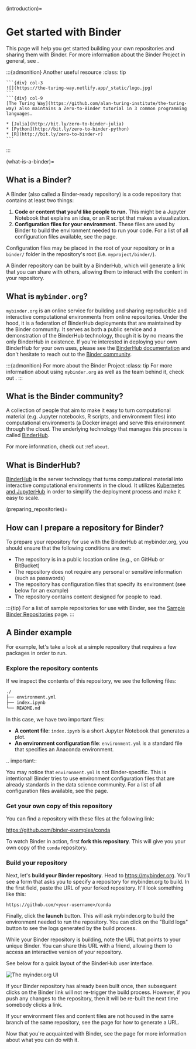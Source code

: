 (introduction)=
# Get started with Binder

This page will help you get started building your own repositories and sharing them with Binder. For more information about the Binder Project in general, see [](../about/about).

:::{admonition} Another useful resource
:class: tip

````{div} row
```{div} col-3
![](https://the-turing-way.netlify.app/_static/logo.jpg)
```
```{div} col-9
[The Turing Way](https://github.com/alan-turing-institute/the-turing-way) also maintains a Zero-to-Binder tutorial in 3 common programming languages.

* [Julia](http://bit.ly/zero-to-binder-julia)
* [Python](http://bit.ly/zero-to-binder-python)
* [R](http://bit.ly/zero-to-binder-r)
```
````
:::

(what-is-a-binder)=

## What is a Binder?

A Binder (also called a Binder-ready repository) is a code repository that
contains at least two things:

1. **Code or content that you'd like people to run.** This might be a
   Jupyter Notebook that explains an idea, or an R script that makes a
   visualization.
2. **Configuration files for your environment.** These files are used
   by Binder to build the environment needed to run your code.
   For a list of all configuration files available, see the
   [](config-files) page.

Configuration files may be placed in the root of
your repository or in a `binder/` folder in the repository's root
(i.e. `myproject/binder/`).

A Binder repository can be built by a BinderHub, which will generate a
link that you can share with others, allowing them to interact with the
content in your repository.


## What is `mybinder.org`?

`mybinder.org` is an online service for building and sharing reproducible and interactive
computational environments from online repositories. Under the hood, it is a
federation of BinderHub deployments that are maintained by the
Binder community. It serves as both a public service and a demonstration
of the BinderHub technology, though it is by no means the only BinderHub
in existence. If you're interested in deploying your own BinderHub for your
own uses, please see the [BinderHub documentation][BinderHub]
and don't hesitate to reach out to the [Binder community](https://gitter.im/jupyterhub/binder).

:::{admonition} For more about the Binder Project
:class: tip
For more information about using `mybinder.org` as well as the team behind it,
check out [](about).
:::

## What is the Binder community?

A collection of people that aim to make it easy to turn
computational material (e.g. Jupyter notebooks, R scripts, and environment
files) into computational environments (a Docker image) and serve this
environment through the cloud. The underlying technology that manages this
process is called [BinderHub][BinderHub].

For more information, check out :ref:`about`.

## What is BinderHub?

[BinderHub][BinderHub] is the server technology that
turns computational material into
interactive computational environments in the cloud. It utilizes
[Kubernetes and JupyterHub](https://z2jh.jupyter.org) in order to
simplify the deployment process and make it easy to scale.

(preparing_repositories)=

## How can I prepare a repository for Binder?

To prepare your repository for use with the BinderHub at mybinder.org, you should ensure that the following conditions are met:

* The repository is in a public location online (e.g., on GitHub or BitBucket)
* The repository does not require any personal or sensitive information
  (such as passwords)
* The repository has configuration files that specify its environment
  (see below for an example)
* The repository contains content designed for people to read.

:::{tip}
For a list of sample repositories for use with Binder, see the
[Sample Binder Repositories](examples/sample_repos) page.
:::

## A Binder example

For example, let's take a look at a simple repository that requires a
few packages in order to run.

### Explore the repository contents

If we inspect the contents of this repository,
we see the following files:

```bash
./
├── environment.yml
├── index.ipynb
└── README.md
```

In this case, we have two important files:

* **A content file**: `index.ipynb` is a short Jupyter Notebook that
  generates a plot.
* **An environment configuration file**: `environment.yml` is a standard
  file that specifies an Anaconda environment.

.. important::

   You may notice that `environment.yml` is not Binder-specific. This is
   intentional! Binder tries to use environment configuration files that are
   already standards in the data science community. For a list of all
   configuration files available, see the [](config-files) page.

### Get your own copy of this repository

You can find a repository with these files at the following link:

<https://github.com/binder-examples/conda>

To watch Binder in action, first **fork this repository**. This will
give you your own copy of the `conda` repository.

### Build your repository

Next, let's **build your Binder repository**. Head to <https://mybinder.org>.
You'll see a form that asks you to specify a repository for mybinder.org to
build. In the first field, paste the URL of your forked repository. It'll look
something like this:

```
https://github.com/<your-username>/conda
```

Finally, click the **launch** button. This will ask mybinder.org to
build the environment needed to run the repository. You can click on the
"Build logs" button to see the logs generated by the build process.

While your Binder repository is building, note the URL that points to your unique Binder.
You can share this URL with a friend, allowing them to access an interactive
version of your repository.

See below for a quick layout of the BinderHub user interface.

![The myinder.org UI](_static/images/mybinder-ui-start.png)

If your Binder repository has already been built once, then subsequent clicks on
the Binder link will not re-trigger the build process. However, if you
push any changes to the repository, then it will be re-built the next time
somebody clicks a link.

If your environment files and content files are not housed in the same branch of the same repository, see the [](external_binder_setup) page for how to generate a URL.

Now that you're acquainted with Binder, see the [](using-binder) page
for more information about what you can do with it.

[BinderHub]: https://binderhub.readthedocs.io/en/latest
